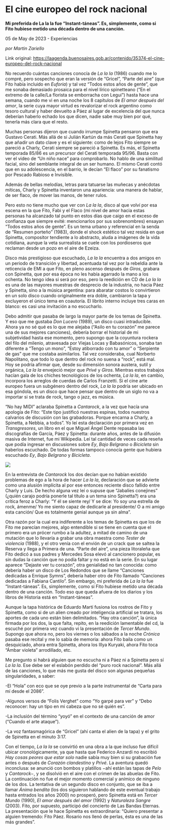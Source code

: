 # El cine europeo del rock nacional

**Mi preferida de La la la fue “Instant-táneas”. Es, simplemente, como si Fito hubiese metido una década dentro de una canción.**

05 de May de 2023 - Experiencias

_por Martin Zariello_

Link original: https://laagenda.buenosaires.gob.ar/contenido/35374-el-cine-europeo-del-rock-nacional



No recuerdo cuántas canciones conocía de *La la la* (1986) cuando me lo compré, pero sospecho que eran la versión de “Gricel”, “Parte del aire” (que Fito había incluido en *Euforia*) y tal vez “Todos estos años de gente”, que me sonaba demasiado prosaica para el nivel lírico spinetteano (“En el extremo de la calle/La florista se emborracha con Legui”) hasta hace una semana, cuando me vi en una noche los 8 capítulos de *El amor después del amor*, la serie cuya mayor virtud es revalorizar el rock argentino como tesoro cultural y haber devuelto a Páez al lugar de excelencia del que nunca deberían haberlo echado los que dicen, nadie sabe muy bien por qué, tenerla más clara que el resto.




Muchas personas dijeron que cuando irrumpe Spinetta pensaron que era Gustavo Cerati. Más allá de si Julián Kartún da más Cerati que Spinetta hay que añadir un dato clave y es el siguiente: como de lejos Fito siempre se pareció a Charly, Cerati siempre se pareció a Spinetta. Es más, el Spinetta temporada 85/86 es un precursor del Cerati temporada 95/96. Basta con ver el video de “Un niño nace” para comprobarlo. No hablo de una similitud facial, sino del semblante integral de un ser humano. El mismo Cerati contó que en su adolescencia, en el barrio, le decían “El flaco” por su fanatismo por Pescado Rabioso e Invisible.




Además de bellas melodías, letras para tatuarse las muñecas y anécdotas míticas, Charly y Spinetta inventaron una apariencia: una manera de hablar, de ser flaco, de mover las manos, de tener rulos.




Pero esto no tiene mucho que ver con *La la la*, disco al que volví por esa escena en la que Fito, Fabi y el Flaco (mi nivel de amor hacia estas personas ha alcanzado tal punto en estos días que caigo en el exceso de confianza que siempre evité: mencionarlos por sus sobrenombres) ensayan “Todos estos años de gente”. Es un tema urbano y referencial en la senda de “Resumen porteño” (1983), donde el shock estético tal vez resida en que Spinetta, compositor tendiente a lo abstracto, aluda a imágenes de la vida cotidiana, aunque la veta surrealista se cuele con los pordioseros que reclaman desde un pozo en el aire de Ezeiza.




Disco más prestigioso que escuchado, *La la la* encuentra a dos amigos en un periodo de transición y libertad, acentuada tal vez por la rebeldía ante la reticencia de EMI a que Fito, en pleno ascenso después de *Giros*, grabara con Spinetta, que por esa época no les había agarrado la mano a los ochenta. No tengo idea si será por eso, pero la reedición en CD de *La la la* es una de las mayores muestras de desprecio de la industria, no hacia Páez y Spinetta, sino a la música argentina: para abaratar costos lo convirtieron en un solo disco cuando originalmente era doble, cambiaron la tapa y excluyeron el único tema en coautoría. El librito interno incluye tres caras en blanco: es casi una invitación a no escucharlo.




Debo admitir que pasaba de largo la mayor parte de los temas de Spinetta. Y eso que me gustaba *Don Lucero* (1989), un disco cuasi intraducible. Ahora ya no sé qué es lo que me alejaba (“Asilo en tu corazón” me parece una de sus mejores canciones), debería borrar el historial de mi subjetividad hasta ese momento, pero supongo que la coyuntura rockera del filo del milenio, atravesada por Viejas Locas y Babasónicos, sonaba tan diferente a “Tengo un mono”, “Estoy atiborrado con tu amor” o “Serpiente de gas” que me costaba asimilarlos. Tal vez consideraba, cual Norberto Napolitano, que todo lo que dentro del rock no suena a “rock”, está mal. Hoy se podría afirmar que, desde su dimensión sonora austera, sutil y orgánica, *La la la* envejeció mejor que *Privé* y *Giros*. Mientras estos trabajos hacían gala de los chiches tecnológicos de los ochenta, *La la la*, en cambio, incorpora los arreglos de cuerdas de Carlos Franzetti. Si el cine arte europeo fuera un subgénero dentro del rock, *La la la* podría ser ubicado en esa góndola, es un disco que hace pensar que dentro de un siglo no va a importar si se trata de rock, tango o jazz, es música.




“No hay MIDI” aclaraba Spinetta a *Cantarock*, a la vez que hacía una apología de Fito: “Este tipo justificó nuestras espinas, todos nuestros calvarios de discusión con las grabadoras. Porque encarna a Charly, a Spinetta, a Nebbia, a todos”. Yo leí esta declaración por primera vez en *Transgresores*, un libro en el que Miguel Ángel Dente repasaba las discografías de García, Páez y Spinetta: durante años, antes de la difusión masiva de Internet, fue mi Wikipedia. Leí tal cantidad de veces cada reseña que podía ingresar en discusiones sobre *Ey*, *Bajo Belgrano* o *Bicicleta* sin haberlos escuchado. De todas formas tampoco conocía gente que hubiera escuchado *Ey*, *Bajo Belgrano* y *Bicicleta*.




![](https://cdn.feater.me/files/images/1181450/854d2c4e-f0c6-4ece-a4d1-066a9602dd40.jpg)




En la entrevista de *Cantarock* los dos decían que no habían existido problemas de ego a la hora de hacer *La la la*, declaración que se advierte como una alusión implícita al por ese entonces reciente disco fallido entre Charly y Luis. De hecho alguna vez leí o supuse que “Jabalíes conejines” (¿quién carajo podría ponerle tal título a un tema sino Spinetta?) era una crítica feroz a Charly: “Y él se siente rey/ Y se dice: Yo soy una estrella de rock, ámenme/ Yo me siento capaz de dedicarle al presidente/ O a mi amigo esta canción/ Que es totalmente genial aunque ya sin alma”.




Otra razón por la cual era indiferente a los temas de Spinetta es que los de Fito me parecían mejores, algo entendible si se tiene en cuenta que el primero era un prócer rumbo a la adultez, a mitad de camino de una mutación que lo llevaría a grabar una obra maestra como *Tester de violencia* (1988), y el otro venía con el envión de un crack que se saltea la Reserva y llega a Primera de una. “Parte del aire”, una pieza litoraleña que Fito dedicó a sus padres y Mercedes Sosa elevó al cancionero popular, es sin dudas la canción que no podía faltar y no está en la serie. En su lugar aparece “Dejaste ver tu corazón”, otra genialidad no tan conocida: como debería haber un disco de Los Redondos que se llame “Canciones dedicadas a Enrique Symns”, debería haber otro de Fito llamado “Canciones dedicadas a Fabiana Cantilo”. Sin embargo, mi preferida de *La la la* fue “Instant-táneas”. Es, simplemente, como si Fito hubiese metido una década dentro de una canción. Todo eso que queda afuera de los diarios y los libros de Historia está en “Instant-táneas”.




Aunque la tapa histórica de Eduardo Martí fusiona los rostros de Fito y Spinetta, como si de un alien creado por inteligencia artificial se tratara, los aportes de cada uno están bien delimitados. “Hay otra canción”, la única firmada por los dos, la que falta, repito, en la reedición lamentable del cd, la escuché por primera vez cuando vi la presentación de *Tercer Mundo*. Supongo que ahora no, pero los viernes o los sábados a la noche *Crónica* pasaba ese recital y me lo sabía de memoria: ahora Fito baila como un desquiciado, ahora entra Spinetta, ahora los Illya Kuryaki, ahora Fito toca “Ámbar violeta” arrodillado, etc.




Me pregunto si habrá alguien que no escucha ni a Páez ni a Spinetta pero sí *La la la*. Ese debe ser el eslabón perdido del “puro rock nacional”. Más allá de las canciones, lo que más me gusta del disco son algunas pequeñas singularidades, a saber:




-El “Hola” con eco que se oye previo a la parte instrumental de “Carta para mí desde el 2086”.




-Algunos versos de “Folis Verghet” como “Yo garpé para ver” y “Debo reconocer: hay un tipo en mi cabeza que no sé quién es”.




-La inclusión del término “yoyó” en el contexto de una canción de amor (“Cuando el arte ataque”).




-La voz fantasmagórica de “Gricel” (ahí canta el alien de la tapa) y el grito de Spinetta en el minuto 3:17.




Con el tiempo, *La la la* se convirtió en una obra a la que incluso fue difícil ubicar cronológicamente, ya que hasta que Federico Anzardi no escribió *Hay cosas peores que estar solo* nadie sabía muy bien si su grabación fue antes o después de *Corazón clandestino* y *Privé*. La aventura quedó inconclusa: se anunció con bombos y platillos −ahí están las tapas de *Pelo* y *Cantarock−*, y se disolvió en el aire con el crimen de las abuelas de Fito. La continuación no fue el mejor momento comercial y anímico de ninguno de los dos. La tentativa de un segundo disco en conjunto, que se iba a llamar *Ánima bendita* (los dos siguieron hablando de este eventual trabajo hasta entrados los años 2000) no prosperó, pero Spinetta está en *Tercer Mundo* (1990), *El amor después del amor* (1992) y *Naturaleza Sangre* (2003). Fito, por supuesto, participó del concierto de Las Bandas Eternas. La presentación que le hace Spinetta es extraordinaria: “Quiero presentar a alguien tremendo: Fito Páez. Rosario nos llenó de perlas, ésta es una de las más grandes”.



